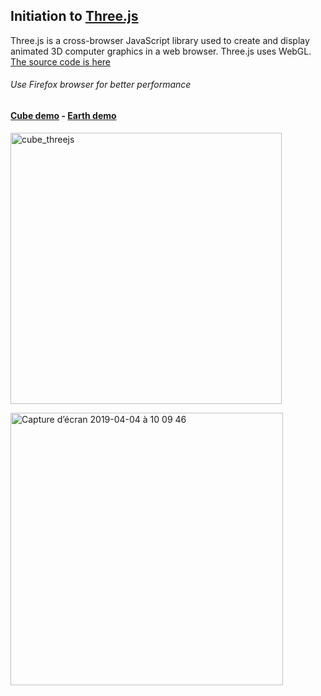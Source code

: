 ## Initiation to [Three.js](https://threejs.org)

Three.js is a cross-browser JavaScript library used to create and display animated 3D computer graphics in a web browser. Three.js uses WebGL. [The source code is here](https://github.com/mrdoob/three.js/)

###### Use Firefox browser for better performance 
#### [Cube demo](https://sboez.github.io/Three.js/cube) - [Earth demo](https://sboez.github.io/Three.js/earth)

[<img width="434" alt="cube_threejs" src="https://user-images.githubusercontent.com/23494780/55540236-dcd37300-56c2-11e9-832b-f6d7fc8b5244.png">](https://sboez.github.io/Three.js/cube)

[<img width="436" alt="Capture d’écran 2019-04-04 à 10 09 46" src="https://user-images.githubusercontent.com/23494780/55540311-07bdc700-56c3-11e9-9e3d-27bbc0b3a38f.png">](https://sboez.github.io/Three.js/earth)

